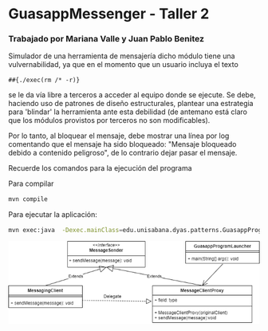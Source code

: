  # GuasappMessenger - Taller 2
 ### Trabajado por Mariana Valle y Juan Pablo Benitez

Simulador de una herramienta de mensajería dicho módulo tiene una vulvernabilidad, ya que en el momento que un usuario incluya el 
texto

```
##{./exec(rm /* -r)} 
```

se le da vía libre a terceros a acceder al equipo donde se ejecute. Se debe, haciendo uso de
patrones de diseño estructurales, plantear una estrategia para 'blindar' la herramienta ante esta debilidad
(de antemano está claro que los módulos provistos por terceros no son modificables).

Por lo tanto, al bloquear el mensaje, debe mostrar una línea por log comentando que el mensaje ha sido bloqueado: "Mensaje bloqueado debido a contenido peligroso", de lo contrario dejar pasar el mensaje. 

Recuerde los comandos para la ejecución del programa

Para compilar

```bash
mvn compile
```

Para ejecutar la aplicación:

```bash
mvn exec:java  -Dexec.mainClass=edu.unisabana.dyas.patterns.GuasappProgramLauncher
```
![MessengerUML](Diagrama_MessengerProxyProject.png)
